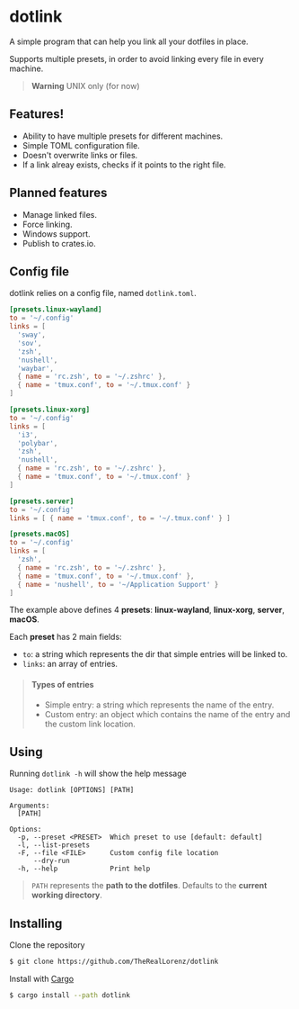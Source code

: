 # dotlink

A simple program that can help you link all your dotfiles in place. 

Supports multiple presets, in order to avoid linking every file in every machine.

> **Warning**
> UNIX only (for now)

## Features!

- Ability to have multiple presets for different machines.
- Simple TOML configuration file.
- Doesn't overwrite links or files.
- If a link alreay exists, checks if it points to the right file.

## Planned features

- Manage linked files.
- Force linking.
- Windows support.
- Publish to crates.io.

## Config file

dotlink relies on a config file, named `dotlink.toml`.

```toml
[presets.linux-wayland]
to = '~/.config'
links = [
  'sway',
  'sov',
  'zsh',
  'nushell',
  'waybar',
  { name = 'rc.zsh', to = '~/.zshrc' },
  { name = 'tmux.conf', to = '~/.tmux.conf' }
]

[presets.linux-xorg]
to = '~/.config'
links = [
  'i3',
  'polybar',
  'zsh',
  'nushell',
  { name = 'rc.zsh', to = '~/.zshrc' },
  { name = 'tmux.conf', to = '~/.tmux.conf' }
]

[presets.server]
to = '~/.config'
links = [ { name = 'tmux.conf', to = '~/.tmux.conf' } ]

[presets.macOS]
to = '~/.config'
links = [
  'zsh',
  { name = 'rc.zsh', to = '~/.zshrc' },
  { name = 'tmux.conf', to = '~/.tmux.conf' },
  { name = 'nushell', to = '~/Application Support' }
]
```

The example above defines 4 **presets**: **linux-wayland**, **linux-xorg**, **server**, **macOS**.

Each **preset** has 2 main fields: 
  - `to`: a string which represents the dir that simple entries will be linked to.
  - `links`: an array of entries.
  
  > #### Types of entries
  > - Simple entry: a string which represents the name of the entry.
  > - Custom entry: an object which contains the name of the entry and the custom link location.
  
## Using

Running `dotlink -h` will show the help message
```
Usage: dotlink [OPTIONS] [PATH]

Arguments:
  [PATH]  

Options:
  -p, --preset <PRESET>  Which preset to use [default: default]
  -l, --list-presets     
  -F, --file <FILE>      Custom config file location
      --dry-run          
  -h, --help             Print help

```

> `PATH` represents the **path to the dotfiles**. Defaults to the **current working directory**.

## Installing

Clone the repository

```bash
$ git clone https://github.com/TheRealLorenz/dotlink
```

Install with [Cargo](https://docs.rs/cargo/latest/cargo/)

```bash
$ cargo install --path dotlink
```
